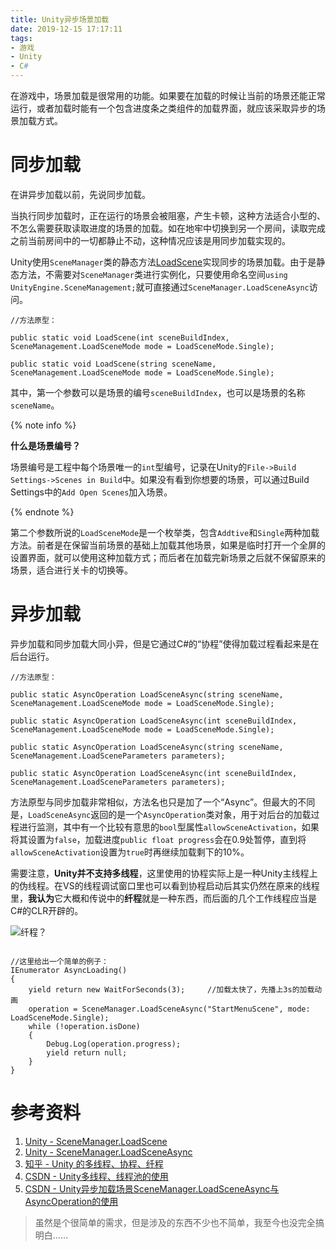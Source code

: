 ```yaml
---
title: Unity异步场景加载
date: 2019-12-15 17:17:11
tags:
- 游戏
- Unity
- C#
---
```

在游戏中，场景加载是很常用的功能。如果要在加载的时候让当前的场景还能正常运行，或者加载时能有一个包含进度条之类组件的加载界面，就应该采取异步的场景加载方式。

# 同步加载

在讲异步加载以前，先说同步加载。

当执行同步加载时，正在运行的场景会被阻塞，产生卡顿，这种方法适合小型的、不怎么需要获取读取进度的场景的加载。如在地牢中切换到另一个房间，读取完成之前当前房间中的一切都静止不动，这种情况应该是用同步加载实现的。

Unity使用`SceneManager`类的静态方法[LoadScene](https://docs.unity3d.com/ScriptReference/SceneManagement.SceneManager.LoadScene.html)实现同步的场景加载。由于是静态方法，不需要对`SceneManager`类进行实例化，只要使用命名空间`using UnityEngine.SceneManagement;`就可直接通过`SceneManager.LoadSceneAsync`访问。

```Csharp
//方法原型：

public static void LoadScene(int sceneBuildIndex, SceneManagement.LoadSceneMode mode = LoadSceneMode.Single);

public static void LoadScene(string sceneName, SceneManagement.LoadSceneMode mode = LoadSceneMode.Single);
```

<!-- more -->

其中，第一个参数可以是场景的编号`sceneBuildIndex`，也可以是场景的名称`sceneName`。

{% note info %}

**什么是场景编号？**

场景编号是工程中每个场景唯一的`int`型编号，记录在Unity的`File->Build Settings->Scenes in Build`中。如果没有看到你想要的场景，可以通过Build Settings中的`Add Open Scenes`加入场景。

{% endnote %}

第二个参数所说的`LoadSceneMode`是一个枚举类，包含`Addtive`和`Single`两种加载方法。前者是在保留当前场景的基础上加载其他场景，如果是临时打开一个全屏的设置界面，就可以使用这种加载方式；而后者在加载完新场景之后就不保留原来的场景，适合进行关卡的切换等。

# 异步加载

异步加载和同步加载大同小异，但是它通过C#的“协程”使得加载过程看起来是在后台运行。

```Csharp
//方法原型：

public static AsyncOperation LoadSceneAsync(string sceneName, SceneManagement.LoadSceneMode mode = LoadSceneMode.Single);

public static AsyncOperation LoadSceneAsync(int sceneBuildIndex, SceneManagement.LoadSceneMode mode = LoadSceneMode.Single);

public static AsyncOperation LoadSceneAsync(string sceneName, SceneManagement.LoadSceneParameters parameters);

public static AsyncOperation LoadSceneAsync(int sceneBuildIndex, SceneManagement.LoadSceneParameters parameters);

```

方法原型与同步加载非常相似，方法名也只是加了一个“Async”。但最大的不同是，`LoadSceneAsync`返回的是一个`AsyncOperation`类对象，用于对后台的加载过程进行监测，其中有一个比较有意思的`bool`型属性`allowSceneActivation`，如果将其设置为`false`，加载进度`public float progress`会在0.9处暂停，直到将`allowSceneActivation`设置为`true`时再继续加载剩下的10%。

需要注意，**Unity并不支持多线程**，这里使用的协程实际上是一种Unity主线程上的伪线程。在VS的线程调试窗口里也可以看到协程启动后其实仍然在原来的线程里，**我认为**它大概和传说中的**纤程**就是一种东西，而后面的几个工作线程应当是C#的CLR开辟的。

![纤程？](https://i.loli.net/2020/01/12/YavnLJtRl5qicGF.png)

```Csharp

//这里给出一个简单的例子：
IEnumerator AsyncLoading()
{
    yield return new WaitForSeconds(3);     //加载太快了，先播上3s的加载动画
    operation = SceneManager.LoadSceneAsync("StartMenuScene", mode: LoadSceneMode.Single);
    while (!operation.isDone)
    {
        Debug.Log(operation.progress);
        yield return null;
    }
}

```

# 参考资料

1. [Unity - SceneManager.LoadScene](https://docs.unity3d.com/ScriptReference/SceneManagement.SceneManager.LoadScene.html)
2. [Unity - SceneManager.LoadSceneAsync](https://docs.unity3d.com/ScriptReference/SceneManagement.SceneManager.LoadSceneAsync.html)
3. [知乎 - Unity 的多线程、协程、纤程](https://zhuanlan.zhihu.com/p/46859738) 
4. [CSDN - Unity多线程、线程池的使用](https://blog.csdn.net/ksgt00629518/article/details/53894892)
5. [CSDN - Unity异步加载场景SceneManager.LoadSceneAsync与AsyncOperation的使用](https://blog.csdn.net/qq_42462109/article/details/83096135)

> 虽然是个很简单的需求，但是涉及的东西不少也不简单，我至今也没完全搞明白……